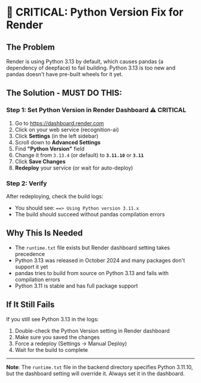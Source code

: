# 🔴 CRITICAL: Python Version Fix for Render

## The Problem
Render is using Python 3.13 by default, which causes pandas (a dependency of deepface) to fail building. Python 3.13 is too new and pandas doesn't have pre-built wheels for it yet.

## The Solution - MUST DO THIS:

### Step 1: Set Python Version in Render Dashboard ⚠️ CRITICAL

1. Go to https://dashboard.render.com
2. Click on your web service (recognition-ai)
3. Click **Settings** (in the left sidebar)
4. Scroll down to **Advanced Settings**
5. Find **"Python Version"** field
6. Change it from `3.13.4` (or default) to **`3.11.10`** or **`3.11`**
7. Click **Save Changes**
8. **Redeploy** your service (or wait for auto-deploy)

### Step 2: Verify

After redeploying, check the build logs:
- You should see: `==> Using Python version 3.11.x`
- The build should succeed without pandas compilation errors

## Why This Is Needed

- The `runtime.txt` file exists but Render dashboard setting takes precedence
- Python 3.13 was released in October 2024 and many packages don't support it yet
- pandas tries to build from source on Python 3.13 and fails with compilation errors
- Python 3.11 is stable and has full package support

## If It Still Fails

If you still see Python 3.13 in the logs:
1. Double-check the Python Version setting in Render dashboard
2. Make sure you saved the changes
3. Force a redeploy (Settings → Manual Deploy)
4. Wait for the build to complete

---

**Note**: The `runtime.txt` file in the backend directory specifies Python 3.11.10, but the dashboard setting will override it. Always set it in the dashboard.

